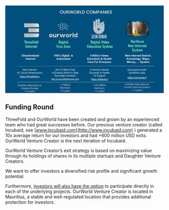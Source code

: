 
![](img/funding.png)

## Funding Round

ThreeFold and OurWorld have been created and grown by an experienced team who had great successes before. Our previous venture creator (called Incubaid, see [www.incubaid.com](http://www.incubaid.com) ) generated a 10x average return for our investors and had +600 million USD exits. OurWorld Venture Creator is the next iteration of Incubaid. 

OurWorld Venture Creator’s exit strategy is based on maximizing value through its holdings of shares in its multiple startups and Daughter Venture Creators. 

We want to offer investors a diversified risk profile and significant growth potential.

Furthermore, <span style="text-decoration:underline;">investors will also have the option</span> to participate directly in each of the underlying projects. OurWorld Venture Creator is located in Mauritius, a stable and well-regulated location that provides additional protection for investors.

